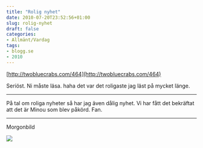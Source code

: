 ```yaml
---
title: "Rolig nyhet"
date: 2010-07-20T23:52:56+01:00
slug: rolig-nyhet
draft: false
categories:
- Allmänt/Vardag
tags:
- blogg.se
- 2010
---
```

[http://twobluecrabs.com/464](http://twobluecrabs.com/464)  
  
  
Seriöst. Ni måste läsa. haha det var det roligaste jag läst på mycket länge.  
  
  

* * *

  
  
På tal om roliga nyheter så har jag även dålig nyhet. Vi har fått det bekräftat att det är Minou som blev påkörd. Fan.  
  
  

* * *

  
  
  
Morgonbild  
  
  
![](/assets/images/blogg.se/dsc06321_99002823.jpg)